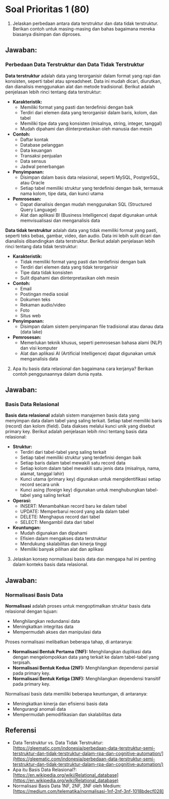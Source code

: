 # **Soal Prioritas 1 (80)**

1. Jelaskan perbedaan antara data terstruktur dan data tidak terstruktur. Berikan contoh untuk masing-masing dan bahas bagaimana mereka biasanya disimpan dan diproses.
## Jawaban:

### Perbedaan Data Terstruktur dan Data Tidak Terstruktur

**Data terstruktur** adalah data yang terorganisir dalam format yang rapi dan konsisten, seperti tabel atau spreadsheet. Data ini mudah dicari, diurutkan, dan dianalisis menggunakan alat dan metode tradisional. Berikut adalah penjelasan lebih rinci tentang data terstruktur:

* **Karakteristik:**
    * Memiliki format yang pasti dan terdefinisi dengan baik
    * Terdiri dari elemen data yang terorganisir dalam baris, kolom, dan tabel
    * Memiliki tipe data yang konsisten (misalnya, string, integer, tanggal)
    * Mudah dipahami dan diinterpretasikan oleh manusia dan mesin
* **Contoh:**
    * Daftar kontak
    * Database pelanggan
    * Data keuangan
    * Transaksi penjualan
    * Data sensus
    * Jadwal penerbangan
* **Penyimpanan:**
    * Disimpan dalam basis data relasional, seperti MySQL, PostgreSQL, atau Oracle
    * Setiap tabel memiliki struktur yang terdefinisi dengan baik, termasuk nama kolom, tipe data, dan kunci utama
* **Pemrosesan:**
    * Dapat dianalisis dengan mudah menggunakan SQL (Structured Query Language)
    * Alat dan aplikasi BI (Business Intelligence) dapat digunakan untuk memvisualisasi dan menganalisis data

**Data tidak terstruktur** adalah data yang tidak memiliki format yang pasti, seperti teks bebas, gambar, video, dan audio. Data ini lebih sulit dicari dan dianalisis dibandingkan data terstruktur. Berikut adalah penjelasan lebih rinci tentang data tidak terstruktur:

* **Karakteristik:**
    * Tidak memiliki format yang pasti dan terdefinisi dengan baik
    * Terdiri dari elemen data yang tidak terorganisir
    * Tipe data tidak konsisten
    * Sulit dipahami dan diinterpretasikan oleh mesin
* **Contoh:**
    * Email
    * Postingan media sosial
    * Dokumen teks
    * Rekaman audio/video
    * Foto
    * Situs web
* **Penyimpanan:**
    * Disimpan dalam sistem penyimpanan file tradisional atau danau data (data lake)
* **Pemrosesan:**
    * Memerlukan teknik khusus, seperti pemrosesan bahasa alami (NLP) dan visi komputer
    * Alat dan aplikasi AI (Artificial Intelligence) dapat digunakan untuk menganalisis data

2. Apa itu basis data relasional dan bagaimana cara kerjanya? Berikan contoh penggunaannya dalam dunia nyata.
## Jawaban:

### Basis Data Relasional

**Basis data relasional** adalah sistem manajemen basis data yang menyimpan data dalam tabel yang saling terkait. Setiap tabel memiliki baris (record) dan kolom (field). Data diakses melalui kunci unik yang disebut primary key. Berikut adalah penjelasan lebih rinci tentang basis data relasional:

* **Struktur:**
    * Terdiri dari tabel-tabel yang saling terkait
    * Setiap tabel memiliki struktur yang terdefinisi dengan baik
    * Setiap baris dalam tabel mewakili satu record data
    * Setiap kolom dalam tabel mewakili satu jenis data (misalnya, nama, alamat, tanggal lahir)
    * Kunci utama (primary key) digunakan untuk mengidentifikasi setiap record secara unik
    * Kunci asing (foreign key) digunakan untuk menghubungkan tabel-tabel yang saling terkait
* **Operasi:**
    * INSERT: Menambahkan record baru ke dalam tabel
    * UPDATE: Memperbarui record yang ada dalam tabel
    * DELETE: Menghapus record dari tabel
    * SELECT: Mengambil data dari tabel
* **Keuntungan:**
    * Mudah digunakan dan dipahami
    * Efisien dalam mengakses data terstruktur
    * Mendukung skalabilitas dan kinerja tinggi
    * Memiliki banyak pilihan alat dan aplikasi

3. Jelaskan konsep normalisasi basis data dan mengapa hal ini penting dalam konteks basis data relasional.
## Jawaban:

### Normalisasi Basis Data

**Normalisasi** adalah proses untuk mengoptimalkan struktur basis data relasional dengan tujuan:

* Menghilangkan redundansi data
* Meningkatkan integritas data
* Mempermudah akses dan manipulasi data

Proses normalisasi melibatkan beberapa tahap, di antaranya:

* **Normalisasi Bentuk Pertama (1NF):** Menghilangkan duplikasi data dengan mengelompokkan data yang terkait ke dalam tabel-tabel yang terpisah.
* **Normalisasi Bentuk Kedua (2NF):** Menghilangkan dependensi parsial pada primary key.
* **Normalisasi Bentuk Ketiga (3NF):** Menghilangkan dependensi transitif pada primary key.

Normalisasi basis data memiliki beberapa keuntungan, di antaranya:

* Meningkatkan kinerja dan efisiensi basis data
* Mengurangi anomali data
* Mempermudah pemodifikasian dan skalabilitas data

## Referensi

* Data Terstruktur vs. Data Tidak Terstruktur: [https://gleematic.com/indonesia/perbedaan-data-terstruktur-semi-terstruktur-dan-tidak-terstruktur-dalam-rpa-dan-cognitive-automation/](https://gleematic.com/indonesia/perbedaan-data-terstruktur-semi-terstruktur-dan-tidak-terstruktur-dalam-rpa-dan-cognitive-automation/)
* Apa itu Basis Data Relasional?: [https://en.wikipedia.org/wiki/Relational_database](https://en.wikipedia.org/wiki/Relational_database)
* Normalisasi Basis Data 1NF, 2NF, 3NF oleh Medium: [https://medium.com/telematika/normalisasi-1nf-2nf-3nf-1018bdecf028]